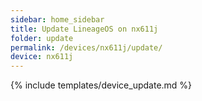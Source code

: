 ```yaml
---
sidebar: home_sidebar
title: Update LineageOS on nx611j
folder: update
permalink: /devices/nx611j/update/
device: nx611j
---
```

{% include templates/device_update.md %}
